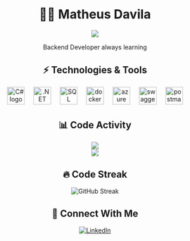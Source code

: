 # <div align="center"> 👨‍💻 Matheus Davila</div>
<div align="center">
  <img src="https://readme-typing-svg.herokuapp.com?font=Fira+Code&weight=500&size=21&duration=2000&pause=700&color=9C56F1F8&center=true&vCenter=true&width=435&lines=Software+Developer;C%23+%7C+.NET+%7C+Entity+Framework;SQL+Server+%7C+Docker" />
</div>

<div align="center">
  <p>Backend Developer always learning</p>
</div>

## <div align="center"> ⚡ Technologies & Tools</div>

<div align="center">
  <img src="https://cdn.jsdelivr.net/gh/devicons/devicon@latest/icons/csharp/csharp-original.svg" height="40" alt="C# logo"  />
  <img width="12" />
  <img src="https://cdn.jsdelivr.net/gh/devicons/devicon@latest/icons/dotnetcore/dotnetcore-original.svg" height="40" alt=".NET Core"  />
  <img width="12" />
  <img src="https://cdn.jsdelivr.net/gh/devicons/devicon@latest/icons/azuresqldatabase/azuresqldatabase-original.svg" height="40" alt="SQL"  />
  <img width="12" />
  <img src="https://cdn.jsdelivr.net/gh/devicons/devicon/icons/docker/docker-original.svg" height="40" alt="docker logo"  />
  <img width="12" />
  <img src="https://cdn.jsdelivr.net/gh/devicons/devicon@latest/icons/azure/azure-original.svg" height= "40" alt="azure logo" />
  <img width="12" />
  <img src="https://cdn.jsdelivr.net/gh/devicons/devicon@latest/icons/swagger/swagger-original.svg" height="40" alt="swagger logo"  />
  <img width="12" />
  <img src="https://cdn.jsdelivr.net/gh/devicons/devicon@latest/icons/postman/postman-original.svg" height="40" alt="postman logo"  />
  
</div>

## <div align="center"> 📊 Code Activity </div>

<div align="center">
  <img src="https://github-readme-stats.vercel.app/api?username=mdavilag&show_icons=true&theme=dracula&title_color=8951ce&icon_color=a964ff&bg_color=05070a&hide=issues,contribs&hide_border=true&rank_icon=github" />
</div>
<div align="center">
  <img src="https://github-readme-activity-graph.vercel.app/graph?username=mdavilag&bg_color=05070a&color=ffffff&line=623697&point=444444&area=true&hide_border=true" />
</div>

## <div align="center"> 🔥 Code Streak </div>

<div align="center">
  <img src="https://github-readme-streak-stats.herokuapp.com/?user=mdavilag&theme=tokyonight-duo&hide_border=true" alt="GitHub Streak" />
</div>

## <div align="center"> 🤝 Connect With Me</div>

<div align="center">
  <a href="https://www.linkedin.com/in/davilakina/">
    <img src="https://img.shields.io/badge/linkedin-%230077B5.svg?style=for-the-badge&logo=linkedin&logoColor=white" alt="LinkedIn" />
  </a>
</div>

<br>
